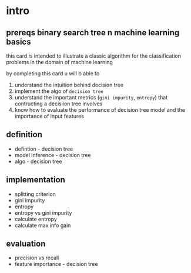 # intro
## prereqs binary search tree n machine learning basics

this card is intended to illustrate a classic algorithm for the classification problems in the domain of machine learning

by completing this card u will b able to
1. understand the intuition behind decision tree
2. implement the algo of `decision tree`
3. understand the important metrics (`gini impurity`, `entropy`) that contructing a decisiion tree involves
4. know how to evaluate the performance of decision tree model and the importance of input features

## definition
- defintion - decision tree
- model inference - decision tree
- algo - decision tree

## implementation
- splitting criterion
- gini impurity
- entropy
- entropy vs gini impurity
- calculate entropy
- calculate max info gain

## evaluation
- precision vs recall
- feature importance - decision tree
